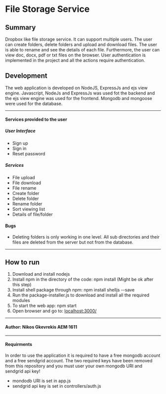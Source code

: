 

# File Storage Service

## Summary
Dropbox like file storage service. It can support multiple users. The user can create folders, delete folders and upload and download files. The user is able to rename and see the details of each file. Furthermore, the user can view doc, docx, pdf or txt files on the browser. User authentication is implemented in the project and all the actions require authentication.

## Development
The web application is developed on NodeJS, ExpressJs and ejs view engine. Javascript, NodeJs and ExpressJs was used fot the backend and the ejs view engine was used for the frontend. Mongodb and mongoose were used for the database.

***

#### Services provided to the user
##### User Interface
* Sign up
* Sign in
* Reset password

##### Services
* File upload
* File download
* File rename
* Create folder
* Delete folder
* Rename folder
* Sort viewing list
* Details of file/folder

#### Bugs
* Deleting folders is only working in one level. All sub directories and their files are deleted from the server but not from the database.

***

## How to run
1. Download and install nodejs
2. Install npm in the directory of the code: npm install (Might be ok after this step)
3. Install shell package through npm: npm install shelljs --save
4. Run the package-installer.js to download and install all the required modules
5. To start the web app: npm start
6. Open browser and go to: [localhost:3000/](127.0.0.1:3000/)

***

#### Author: Nikos Gkevrekis AEM:1611

***
#### Requirments
In order to use the application it is required to have a free mongodb account and a free sendgrid account. The two required keys have been removed from this repository and you must user your own mongodb URI and sendgrid api key!
* mondodb URI is set in app.js
* sendgrid api key is set in controllers/auth.js

